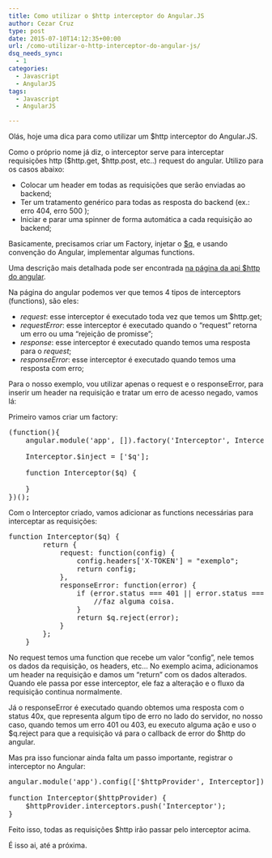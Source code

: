```yaml
---
title: Como utilizar o $http interceptor do Angular.JS
author: Cezar Cruz
type: post
date: 2015-07-10T14:12:35+00:00
url: /como-utilizar-o-http-interceptor-do-angular-js/
dsq_needs_sync:
  - 1
categories:
  - Javascript
  - AngularJS
tags:
  - Javascript
  - AngularJS

---
```

Olás, hoje uma dica para como utilizar um $http interceptor do Angular.JS.

<!--more-->

Como o próprio nome já diz, o interceptor serve para interceptar requisições http ($http.get, $http.post, etc..) request do angular. Utilizo para os casos abaixo:

  * Colocar um header em todas as requisições que serão enviadas ao backend;
  * Ter um tratamento genérico para todas as resposta do backend (ex.: erro 404, erro 500 );
  * Iniciar e parar uma spinner de forma automática a cada requisição ao backend;

Basicamente, precisamos criar um Factory, injetar o [$q][1], e usando convenção do Angular, implementar algumas functions.

Uma descrição mais detalhada pode ser encontrada [na página da api $http do angular][2].

Na página do angular podemos ver que temos 4 tipos de interceptors (functions), são eles:

  * _request_: esse interceptor é executado toda vez que temos um $http.get;
  * _requestError_: esse interceptor é executado quando o &#8220;request&#8221; retorna um erro ou uma &#8220;rejeição de promisse&#8221;;
  * _response_: esse interceptor é executado quando temos uma resposta para o _request_;
  * _responseError_: esse interceptor é executado quando temos uma resposta com erro;

Para o nosso exemplo, vou utilizar apenas o request e o responseError, para inserir um header na requisição e tratar um erro de acesso negado, vamos lá:

Primeiro vamos criar um factory:

<pre class="lang:js decode:true">(function(){
	angular.module('app', []).factory('Interceptor', Interceptor);
	
	Interceptor.$inject = ['$q'];
	
	function Interceptor($q) {
		
	}	
})();</pre>

Com o Interceptor criado, vamos adicionar as functions necessárias para interceptar as requisições:

<pre class="lang:default decode:true">function Interceptor($q) {		
		return {
			request: function(config) {											
				config.headers['X-TOKEN'] = "exemplo";				
				return config;
			},
			responseError: function(error) {
				if (error.status === 401 || error.status === 403) {
					//faz alguma coisa.
				}
				return $q.reject(error);
			}
		};
	}</pre>

No request temos uma function que recebe um valor &#8220;config&#8221;, nele temos os dados da requisição, os headers, etc&#8230; No exemplo acima, adicionamos um header na requisição e damos um &#8220;return&#8221; com os dados alterados. Quando ele passa por esse interceptor, ele faz a alteração e o fluxo da requisição continua normalmente.

Já o responseError é executado quando obtemos uma resposta com o status 40x, que representa algum tipo de erro no lado do servidor, no nosso caso, quando temos um erro 401 ou 403, eu executo alguma ação e uso o $q.reject para que a requisição vá para o callback de error do $http do angular.

Mas pra isso funcionar ainda falta um passo importante, registrar o interceptor no Angular:

<pre class="lang:default decode:true">angular.module('app').config(['$httpProvider', Interceptor]);
	
function Interceptor($httpProvider) {
	$httpProvider.interceptors.push('Interceptor');		
}</pre>

Feito isso, todas as requisições $http irão passar pelo interceptor acima.

É isso ai, até a próxima.

 [1]: https://docs.angularjs.org/api/ng/service/$q
 [2]: https://docs.angularjs.org/api/ng/service/$http